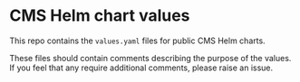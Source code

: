 # CMS Helm chart values

This repo contains the `values.yaml` files for public CMS Helm charts.

These files should contain comments describing the purpose of the values. If you feel that any require additional comments, please raise an issue.
